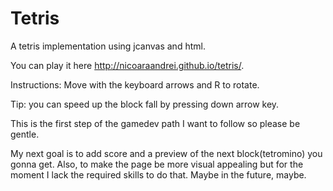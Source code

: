 # Tetris
A tetris implementation using jcanvas and html.

You can play it here http://nicoaraandrei.github.io/tetris/.

Instructions: Move with the keyboard arrows and R to rotate.

Tip: you can speed up the block fall by pressing down arrow key.

This is the first step of the gamedev path I want to follow so please be gentle.

My next goal is to add score and a preview of the next block(tetromino) you gonna get. Also, to make the page be more visual appealing but for the moment I lack the required skills to do that. Maybe in the future, maybe.